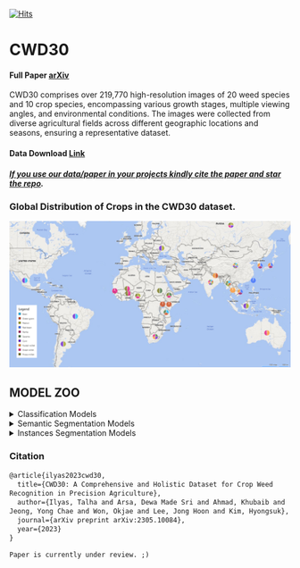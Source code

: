 [![Hits](https://hits.seeyoufarm.com/api/count/incr/badge.svg?url=https%3A%2F%2Fgithub.com%2FMr-TalhaIlyas%2FCWD30&count_bg=%2300E7FD&title_bg=%23555555&icon=microsoftonedrive.svg&icon_color=%23E7E7E7&title=hits&edge_flat=false)](https://hits.seeyoufarm.com)

# CWD30

#### Full Paper [arXiv](https://arxiv.org/abs/2305.10084) 
CWD30 comprises over 219,770 high-resolution images of 20 weed species and 10 crop species, encompassing various growth stages, multiple viewing angles, and environmental conditions. The images were collected from diverse agricultural fields across different geographic locations and seasons, ensuring a representative dataset. 
#### Data Download [Link](https://o365jbnu-my.sharepoint.com/:f:/g/personal/talha_student_jbnu_ac_kr/EsdFSAmsct5KulaAkd7YRYUBJIXhvUcYQ2SzDhp2nB7OWg?e=oprZlS) 

##### [*If you use our data/paper in your projects kindly **cite** the paper and **star** the repo*]().

### Global Distribution of Crops in the CWD30 dataset.

![alt text](https://github.com/Mr-TalhaIlyas/CWD30/blob/main/screens/map.png)

## MODEL ZOO

<details>
<summary>Classification Models</summary>
⚠️NOTE⚠️ We are currently in middle of uploading the weights. All might not be available.

|Model|Weights|Acc|
|---|---|---|
|ResNet-18|[chkpt]()|79.5|
|ResNet-50|[chkpt]()|84.6|
|ResNet-101|[chkpt]()|81.36|
|MobileNetv3-S|[chkpt]()|80.5|
|MobileNetv3-L|[chkpt]()|74.67|
|EffNet-B0|[chkpt]()|83.2|
|EffNet-B3|[chkpt]()|83.64|
|EffNet-B5|[chkpt]()|84.5|
|ConvNeXt-T|[chkpt]()|85.6|
|ConvNeXt-M|[chkpt]()|85.9|
|ConvNeXt-L|[chkpt]()|84.7|
|ViT-T|[chkpt]()|83.43|
|ViT-B|[chkpt]()|86.4|
|CaiT-T|[chkpt]()|85.2|
|CaiT-S|[chkpt]()|86.9|
|Swin-T|[chkpt]()|85.59|
|Swin-B|[chkpt]()|85.3|
|Swin-L|[chkpt]()|87.0|
|MaxViT-S|[chkpt]()|86.5|
|MaxViT-B|[chkpt]()|87.08|
|CoAtNet-1|[chkpt]()|86.1|
|CoAtNet-3|[chkpt]()|84.3|
|EffFormer-L1|[chkpt]()|80.5|
|EffFormer-L3|[chkpt]()|82.7|
|EffFormer-L7|[chkpt]()|81.2|
</details>

<details>
<summary>Semantic Segmentation Models</summary>
⚠️NOTE⚠️ We are currently in middle of uploading the weights. All might not be available.

|Model       |BeanWeed                   |SugarBeet                  |CarrotWeed                 |
|---         |---                        |---                        |---                        |
|UNet        |[72.49 mIOU, chkpt]()      |[85.47 mIOU, chkpt]()      |[78.32 mIOU, chkpt]()      |
|DeepLab v3+ |[78.03 mIOU, chkpt]()      |[86.02 mIOU, chkpt]()      |[83.16 mIOU, chkpt]()      |
|OCR         |[79.51 mIOU, chkpt]()      |[87.34 mIOU, chkpt]()      |[86.53 mIOU, chkpt]()      |
|SegNext     |[83.90 mIOU, chkpt]()      |[87.65 mIOU, chkpt]()      |[88.54 mIOU, chkpt]()      |
</details>

<details>
<summary>Instances Segmentation Models</summary>

|Model|Data|Weights|PQ|
|---|---|---|---|
|MaskRCNN (ResNet-101 FPN backbone)|PhenoBench|[chkpt](https://o365jbnu-my.sharepoint.com/:u:/g/personal/talha_student_jbnu_ac_kr/EZsslt1DqAlGnNLFPX67AAABcyLAQOayNRM_K_Me-yyCeA?e=J2eWBy)|44.05|
|MaskRCNN (ResNet-101 FPN backbone)|GrowliFlower|[chkpt](https://o365jbnu-my.sharepoint.com/:u:/g/personal/talha_student_jbnu_ac_kr/EUVXn6Az9fxEjgsCHJA4BMUB5O-S0x0U_C22NP__-AT6aQ?e=uFPxbr)|56.33|
</details>


### Citation
```
@article{ilyas2023cwd30,
  title={CWD30: A Comprehensive and Holistic Dataset for Crop Weed Recognition in Precision Agriculture},
  author={Ilyas, Talha and Arsa, Dewa Made Sri and Ahmad, Khubaib and Jeong, Yong Chae and Won, Okjae and Lee, Jong Hoon and Kim, Hyongsuk},
  journal={arXiv preprint arXiv:2305.10084},
  year={2023}
}
```
```
Paper is currently under review. ;)
```
